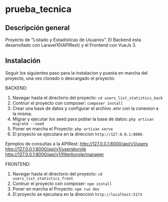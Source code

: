 # prueba_tecnica

## Descripción general
Proyecto de "Listado y Estadísticas de Usuarios". El Backend esta desarrollado con Laravel10(APIRest) y el Frontend con VueJs 3.

## Instalación
Seguir los siguientes paso para la instalacion y puesta en marcha del proyecto, una ves clonado o descargado el proyecto:

BACKEND:
1. Navegar hasta el directorio del proyecto: `cd users_list_statistics_back`
2. Contruir el proyecto con composer: `composer install`
3. Crear una base de datos y configurar el archivo .env con la conexion a la misma.
4. Migrar y ejecutar los seed para poblar la base de datos: `php artisan migrate --seed`
5. Poner en marcha el Proyecto: `php artisan serve`
6. El proyecto se ejecutara en la direccion `http://127.0.0.1:8000`.

Ejemplos de consultas a la APIRest:
http://127.0.0.1:8000/api/v1/users
http://127.0.0.1:8000/api/v1/usersbyrole
http://127.0.0.1:8000/api/v1/filterbyrole/manager

FRONTEND:
1. Navegar hasta el directorio del proyecto: `cd users_list_statistics_front`
2. Contruir el proyecto con composer: `npm install`
3. Poner en marcha el Proyecto: `npm run dev`
4. El proyecto se ejecutara en la direccion `http://localhost:5173`
